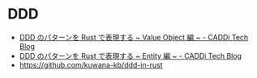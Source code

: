 # DDD

- [DDD のパターンを Rust で表現する ~ Value Object 編 ~ - CADDi Tech Blog](https://caddi.tech/archives/1373)
- [DDD のパターンを Rust で表現する ~ Entity 編 ~ - CADDi Tech Blog](https://caddi.tech/archives/2021)
- https://github.com/kuwana-kb/ddd-in-rust

